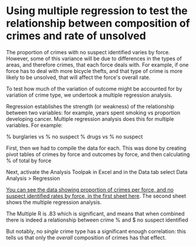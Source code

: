 # Using multiple regression to test the relationship between composition of crimes and rate of unsolved

The proportion of crimes with no suspect identified varies by force. However, some of this variance will be due to differences in the types of areas, and therefore crimes, that each force deals with. For example, if one force has to deal with more bicycle thefts, and that type of crime is more likely  to be unsolved, that will affect the force's overall rate.

To test how much of the variation of outcome might be accounted for by variation of crime type, we undertook a multiple regression analysis. 

Regression establishes the strength (or weakness) of the relationship between two variables: for example, years spent smoking vs proportion developing cancer. Multiple regression analysis does this for multiple variables. For example:

% burglaries vs % no suspect
% drugs vs % no suspect

First, then we had to compile the data for each. This was done by creating pivot tables of crimes by force and outcomes by force, and then calculating % of total by force

Next, activate the Analysis Toolpak in Excel and in the Data tab select Data Analysis > Regression

[You can see the data showing proportion of crimes per force, and no suspect identified rates by force, in the first sheet here](https://github.com/BBC-Data-Unit/unsolved-crime/blob/master/regression_analysis_crime_unsolved.xlsx). The second sheet shows the multiple regression analysis.

The Multiple R is .83 which is significant, and means that when combined there is indeed a relationship between crime % and $ no suspect identified

But notably, no *single* crime type has a significant enough correlation: this tells us that only the *overall* composition of crimes has that effect.
